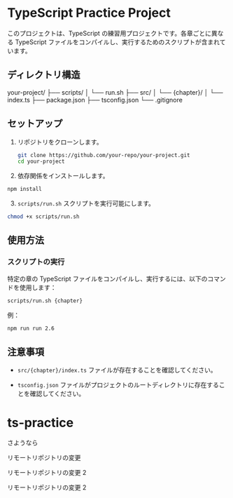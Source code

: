 # TypeScript Practice Project

このプロジェクトは、TypeScript の練習用プロジェクトです。各章ごとに異なる TypeScript ファイルをコンパイルし、実行するためのスクリプトが含まれています。

## ディレクトリ構造

your-project/
├── scripts/
│ └── run.sh
├── src/
│ └── {chapter}/
│ └── index.ts
├── package.json
├── tsconfig.json
└── .gitignore

## セットアップ

1. リポジトリをクローンします。

   ```bash
   git clone https://github.com/your-repo/your-project.git
   cd your-project
   ```

2. 依存関係をインストールします。

```zsh
npm install
```

3. `scripts/run.sh` スクリプトを実行可能にします。

```zsh
chmod +x scripts/run.sh
```

## 使用方法

### スクリプトの実行

特定の章の TypeScript ファイルをコンパイルし、実行するには、以下のコマンドを使用します：

```zsh
scripts/run.sh {chapter}
```

例：

```zsh
npm run run 2.6
```

## 注意事項

- `src/{chapter}/index.ts` ファイルが存在することを確認してください。

- `tsconfig.json` ファイルがプロジェクトのルートディレクトリに存在することを確認してください。

# ts-practice

さようなら

リモートリポジトリの変更

リモートリポジトリの変更 2

リモートリポジトリの変更 2
